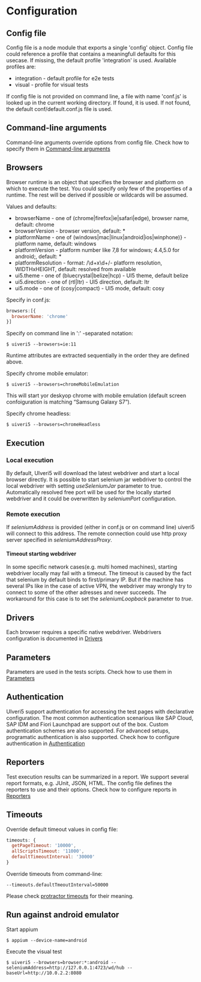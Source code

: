 # Configuration

## Config file
Config file is a node module that exports a single 'config' object.
Config file could reference a profile that contains a meaningfull defaults for this usecase. If missing, the default profile 'integration' is used. 
Available profiles are:
* integration - default profile for e2e tests
* visual - profile for visual tests

If config file is not provided on command line, a file with name 'conf.js' is looked up in the current working directory.
If found, it is used. If not found, the default conf/default.conf.js file is used.

## Command-line arguments
Command-line arguments override options from config file. 
Check how to specify them in [Command-line arguments](console.md)

## Browsers
Browser runtime is an object that specifies the browser and platform on which to execute the test. 
You could specify only few of the properties of a runtime. The rest will be derived if possible or wildcards will be assumed. 

Values and defaults:
* browserName - one of (chrome|firefox|ie|safari|edge), browser name, default: chrome
* browserVersion - browser version, default: *
* platformName - one of (windows|mac|linux|android|ios|winphone)} - platform name, default: windows
* platformVersion - platform number like 7,8 for windows; 4.4,5.0 for android;, default: *
* platformResolution - format: /\d+x\d+/- platform resolution, WIDTHxHEIGHT, default: resolved from available
* ui5.theme - one of (bluecrystal|belize|hcp) - UI5 theme, default belize
* ui5.direction - one of (rtl|ltr) - UI5 direction, default: ltr
* ui5.mode - one of (cosy|compact) - UI5 mode, default: cosy

Specify in conf.js:
```javascript
browsers:[{
  browserName: 'chrome'
}]
```

Specify on command line in ':' -separated notation:
```
$ uiveri5 --browsers=ie:11
```
Runtime attributes are extracted sequentially in the order they are defined above.


Specify chrome mobile emulator:
```
$ uiveri5 --browsers=chromeMobileEmulation
```
This will start yor deskyop chrome with mobile emulation (default screen confoiguration is matching “Samsung Galaxy S7”).

Specify chrome headless:
```
$ uiveri5 --browsers=chromeHeadless
```

## Execution

### Local execution
By default, UIveri5 will download the latest webdriver and start a local browser directly.
It is possible to start selenium jar webdriver to control the local webdriver with setting _useSeleniumJar_ parameter to true.
Automatically resolved free port will be used for the locally started webdriver and it could be overwritten by _seleniumPort_ configuration.

### Remote execution
If _seleniumAddress_ is provided (either in conf.js or on command line) uiveri5 will connect to this address.
The remote connection could use http proxy server specified in _seleniumAddressProxy_.

#### Timeout starting webdriver
In some specific network cases(e.g. multi homed machines), starting webdriver locally may fail with a timeout. The timeout is caused by the fact that selenium by default binds to first/primary IP. But if the machine has several IPs like in the case of active VPN, the webdriver may wrongly try to connect to some of the other adresses and never succeeds. The workaround for this case is to set the _seleniumLoopback_ parameter to _true_.

## Drivers
Each browser requires a specific native webdriver. Webdrivers configuration is documented in [Drivers](drivers.md)

## Parameters 
Parameters are used in the tests scripts. Check how to use them in [Parameters](parameters.md)

## Authentication
UIveri5 support authentication for accessing the test pages with declarative configuration. The most common authentication scenarious like SAP Cloud, SAP IDM and Fiori Launchpad are support out of the box. Custom authentication schemes are also supported. For advanced setups, programatic authentication is also supported.
Check how to configure authentication in [Authentication](authentication.md)

## Reporters
Test execution results can be summarized in a report. We support several report formats, e.g. JUnit, JSON, HTML. The config file defines the reporters to use and their options.
Check how to configure reports in [Reporters](reporters.md)

## Timeouts
Override default timeout values in config file:
```javascript
timeouts: {
  getPageTimeout: '10000',
  allScriptsTimeout: '11000',
  defaultTimeoutInterval: '30000'
}
```

Override timeouts from command-line:
```
--timeouts.defaultTmeoutInterval=50000
```
Please check [protractor timeouts](https://github.com/angular/protractor/blob/master/docs/timeouts.md)
for their meaning.

## Run against android emulator
Start appium
```
$ appium --device-name=android
```
Execute the visual test
```
$ uiveri5 --browsers=browser:*:android --seleniumAddress=http://127.0.0.1:4723/wd/hub --baseUrl=http://10.0.2.2:8080
```

